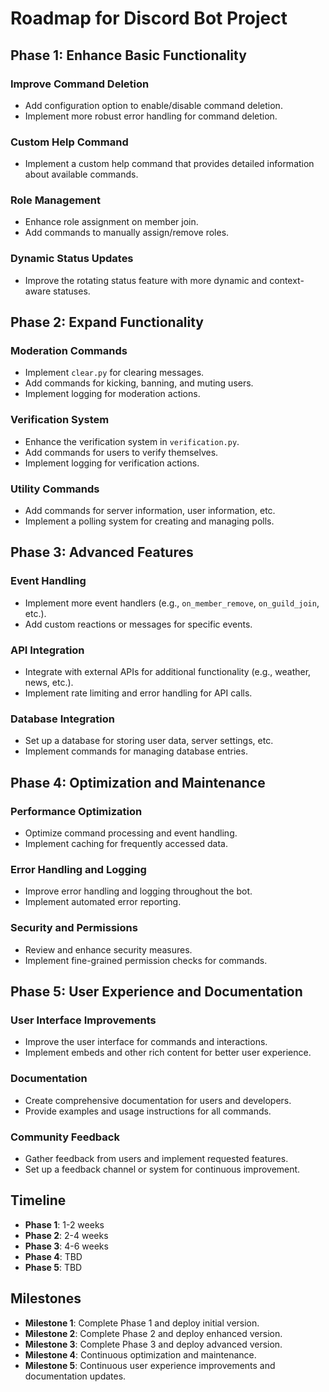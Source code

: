 # Roadmap for Discord Bot Project

## Phase 1: Enhance Basic Functionality

### Improve Command Deletion

- Add configuration option to enable/disable command deletion.
- Implement more robust error handling for command deletion.

### Custom Help Command

- Implement a custom help command that provides detailed information about available commands.

### Role Management

- Enhance role assignment on member join.
- Add commands to manually assign/remove roles.

### Dynamic Status Updates

- Improve the rotating status feature with more dynamic and context-aware statuses.

## Phase 2: Expand Functionality

### Moderation Commands

- Implement `clear.py` for clearing messages.
- Add commands for kicking, banning, and muting users.
- Implement logging for moderation actions.

### Verification System

- Enhance the verification system in `verification.py`.
- Add commands for users to verify themselves.
- Implement logging for verification actions.

### Utility Commands

- Add commands for server information, user information, etc.
- Implement a polling system for creating and managing polls.

## Phase 3: Advanced Features

### Event Handling

- Implement more event handlers (e.g., `on_member_remove`, `on_guild_join`, etc.).
- Add custom reactions or messages for specific events.

### API Integration

- Integrate with external APIs for additional functionality (e.g., weather, news, etc.).
- Implement rate limiting and error handling for API calls.

### Database Integration

- Set up a database for storing user data, server settings, etc.
- Implement commands for managing database entries.

## Phase 4: Optimization and Maintenance

### Performance Optimization

- Optimize command processing and event handling.
- Implement caching for frequently accessed data.

### Error Handling and Logging

- Improve error handling and logging throughout the bot.
- Implement automated error reporting.

### Security and Permissions

- Review and enhance security measures.
- Implement fine-grained permission checks for commands.

## Phase 5: User Experience and Documentation

### User Interface Improvements

- Improve the user interface for commands and interactions.
- Implement embeds and other rich content for better user experience.

### Documentation

- Create comprehensive documentation for users and developers.
- Provide examples and usage instructions for all commands.

### Community Feedback

- Gather feedback from users and implement requested features.
- Set up a feedback channel or system for continuous improvement.

## Timeline

- **Phase 1**: 1-2 weeks
- **Phase 2**: 2-4 weeks
- **Phase 3**: 4-6 weeks
- **Phase 4**: TBD
- **Phase 5**: TBD

## Milestones

- **Milestone 1**: Complete Phase 1 and deploy initial version.
- **Milestone 2**: Complete Phase 2 and deploy enhanced version.
- **Milestone 3**: Complete Phase 3 and deploy advanced version.
- **Milestone 4**: Continuous optimization and maintenance.
- **Milestone 5**: Continuous user experience improvements and documentation updates.
